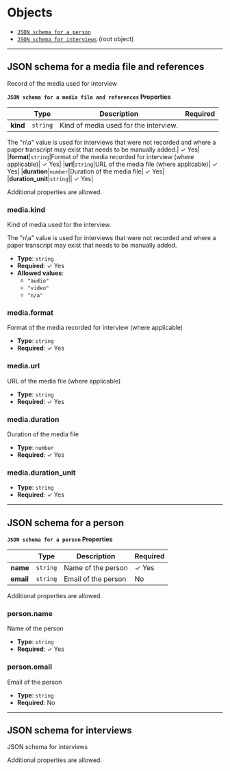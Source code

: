 # Objects
* [`JSON schema for a person`](#reference-person)
* [`JSON schema for interviews`](#reference-json-schema-for-interviews) (root object)




---------------------------------------
<a name="reference-media"></a>
## JSON schema for a media file and references

Record of the media used for interview

**`JSON schema for a media file and references` Properties**

|   |Type|Description|Required|
|---|---|---|---|
|**kind**|`string`|Kind of media used for the interview.

The "n\a" value is used for interviews that were not recorded and where a paper transcript may exist that needs to be manually added.| &#10003; Yes|
|**format**|`string`|Format of the media recorded for interview (where applicable)| &#10003; Yes|
|**url**|`string`|URL of the media file (where applicable)| &#10003; Yes|
|**duration**|`number`|Duration of the media file| &#10003; Yes|
|**duration_unit**|`string`|| &#10003; Yes|

Additional properties are allowed.

### media.kind

Kind of media used for the interview.

The "n\a" value is used for interviews that were not recorded and where a paper transcript may exist that needs to be manually added.

* **Type**: `string`
* **Required**:  &#10003; Yes
* **Allowed values**:
    * `"audio"`
    * `"video"`
    * `"n/a"`

### media.format

Format of the media recorded for interview (where applicable)

* **Type**: `string`
* **Required**:  &#10003; Yes

### media.url

URL of the media file (where applicable)

* **Type**: `string`
* **Required**:  &#10003; Yes

### media.duration

Duration of the media file

* **Type**: `number`
* **Required**:  &#10003; Yes

### media.duration_unit

* **Type**: `string`
* **Required**:  &#10003; Yes




---------------------------------------
<a name="reference-person"></a>
## JSON schema for a person

**`JSON schema for a person` Properties**

|   |Type|Description|Required|
|---|---|---|---|
|**name**|`string`|Name of the person| &#10003; Yes|
|**email**|`string`|Email of the person|No|

Additional properties are allowed.

### person.name

Name of the person

* **Type**: `string`
* **Required**:  &#10003; Yes

### person.email

Email of the person

* **Type**: `string`
* **Required**: No




---------------------------------------
<a name="reference-json-schema-for-interviews"></a>
## JSON schema for interviews

JSON schema for interviews

Additional properties are allowed.


